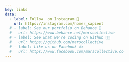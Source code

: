 ```yaml
---
key: links
data:
  - label: Follow  on Instagram 📸
    url: https://instagram.com/homer_sapient
  # - label: See our portfolio on Behance 🎨
  #   url: https://www.behance.net/marscollective
  # - label: See what we're coding on Github 🧑‍💻
  #   url: https://github.com/marscollective
  # - label: Like us on Facebook 👍
  #   url: https://www.facebook.com/marscollective.co
---
```

